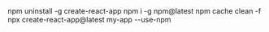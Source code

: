 ##
npm uninstall -g create-react-app
npm i -g npm@latest
npm cache clean -f
npx create-react-app@latest my-app --use-npm
##